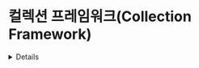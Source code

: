 # 컬렉션 프레임워크(Collection Framework)

<details>
 
## 컬렉션 프레임워크(Collection Framework) ##  
 컬렉션(Collection) : 데이터 군집, 자료의 모음
 프레임워크(Framework) : 표준화된 설계
 따라서 컬렉션 프레임워크는 데이터 군을 저장하는 클래스등을 표준화 한 설계이다.  
  - 컬렉션(다수의 데이터)를 다루는데 필요한 클래스들을 제공    

#### Iterator(반복자) 인터페이스 ####  
 데이터 군집을 순회하는 역할  
 컬렉션 내의 요소에 순차적으로 접근하는 방법 제공  
 <br>

 주요 메소드  
 - iterator() : 컬렉션의 처음 요소부터 끝 요소까지 접근 가능
<pre>
<code>
Collection<String> myCollection = new ArrayList<>();
Iterator<String> iterator = myCollection.iterator();
</code>
</pre>  
<br>

 - boolean hasNext() : 현재 위치에서 다음 요소가 있는지 확인, 있으면 true 없으면 false 반환  
 <pre>
 <code>
 while (iterator.hasNext()) {
    // 다음 요소가 있는 경우에만 아래로 이동(없으면 이동하지 않음)
    // ...
}
 </code>
 </pre> 
 <br>

 - E next() : 다음 요소를 반환, boolean hasNext를 통해 다음 요소가 있는지 확인 하는 것이 안전  
 <pre>
 <code>
 while (iterator.hasNext()) {
    String element = iterator.next();
    // 현재 요소(element)에 대한 작업 수행
    // ...
}
 </code>
 </pre>
 <br>

 #### Iterator의 이러한 메소드들을 통해 컬렉션의 모든 요소에 접근하고 조작 가능  
 #### 또한, 컬렉션의 내부 구조에 독립적으로 접근할 수 있게 해주어 코드의 일관성과 재사용성을 높인다.  

### 컬렉션 프레임워크의 핵심 인터페이스 ###  
 크게 List, Set, Map 3가지로 구분되고, 이 중 List와 Set을 많이 사용한다.

 ### List  
 #### 순서가 있는 데이터의 집합, 데이터의 중복을 허용  
 - 구현클래스 : ArrayList, LinkedList, Stack, Vector 등  

 ### Set  
 #### 순서를 유지하지 않는 데이터의 집합, 데이터의 중복을 허용하지 않음  
 - 구현클래스 : HashSet, TreeSet 등  

 ### Map  
 #### 키(key)와 값(value)의 쌍으로 이루어진 데이터의 집합  
 - 키란, 데이터 집합 중에서 어떤 값을 찾는데 열쇠가 된다는 의미에서 붙여진 이름이기 때문에 중복을 허용하지 않는다.  
 - 구현클래스 : HashMap, TreeMap, Hashtable, properties

![상속계층도](./images/3-1.jpg)  

인터페이스의 List와 Set을 구현한 컬렉션 클래스들은 서로 많은 공통 부분이 있어 다시 뽑아 Collection 인터페이스를 정의할 수 있었지만 Map은 전혀 다른 형태라 같은 계층도에 포함되지 못함  

### Collection 인터페이스  
 - List와 Set의 상위 인터페이스  
 - 컬렉션 클래스에 저장된 데이터를 읽고, 추가하고, 삭제하는 등 컬렉션을 다루는 기본적인 메소드를 정의한다.  

 ![Collection Method](./images/3-2.jpg)

 ### 실제 사용 예시

#### List 활용
 <pre>
 <code>
import java.util.ArrayList;
import java.util.List;

public class ListExample {
    public static void main(String[] args) {
        - List 생성
        List< String > myList = new ArrayList<>();

        - 데이터 추가
        myList.add("Apple");
        myList.add("Banana");
        myList.add("Orange");

        - 데이터 순회 및 출력
        System.out.println("List Elements:");
        for (String fruit : myList) {
            System.out.println(fruit);

        - 출력 결과 : Apple, Banana, Orange
        }
    }
}
 </code>
 </pre>
 <br>

#### Set 활용
 <pre>
 <code>
import java.util.HashSet;
import java.util.Set;

public class SetExample {
    public static void main(String[] args) {
        - Set 생성
        Set< String > mySet = new HashSet<>();

        - 데이터 추가
        mySet.add("Red");
        mySet.add("Green");
        mySet.add("Blue");

        - 데이터 순회 및 출력
        System.out.println("Set Elements:");
        for (String color : mySet) {
            System.out.println(color);

        - 출력 결과 : Set Elements:, Red, Green, Blue
        }
    }
}
 </code>
 </pre>
 <br>

#### Map 활용
 <pre>
 <code>
import java.util.HashMap;
import java.util.Map;

public class MapExample {
    public static void main(String[] args) {
        - Map 생성
        Map< String, Integer > myMap = new HashMap<>();

        - 데이터 추가
        myMap.put("One", 1);
        myMap.put("Two", 2);
        myMap.put("Three", 3);

        - 데이터 순회 및 출력
        System.out.println("Map Elements:");
        for (Map.Entry< String, Integer > entry : myMap.entrySet()) {
            System.out.println(entry.getKey() + ": " + entry.getValue());

        - 출력 결과 : Map Elements:, One:1, Two:2, Three:3
        }
    }
}
 </code>
 </pre>
 <br>

#### Collection 활용
 <pre>
 <code>
import java.util.ArrayList;
import java.util.Collection;

public class CollectionExample {
    public static void main(String[] args) {
        - Collection 생성
        Collection< Integer > myCollection = new ArrayList<>();

        - 데이터 추가
        myCollection.add(10);
        myCollection.add(20);
        myCollection.add(30);

        - 데이터 순회 및 출력
        System.out.println("Collection Elements:");
        for (int number : myCollection) {
            System.out.println(number);

        - 출력 결과 : 10, 20, 30
        }
    }
}
 </code>
 </pre>
 <br>





 

</details>